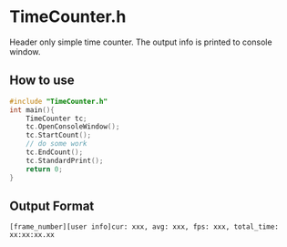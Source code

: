 # TimeCounter.h

Header only simple time counter. The output info is printed to console window.

## How to use

```c++
#include "TimeCounter.h"
int main(){
    TimeCounter tc;
    tc.OpenConsoleWindow();
    tc.StartCount();
    // do some work
    tc.EndCount();
    tc.StandardPrint();
    return 0;
}

```
## Output Format
```
[frame_number][user info]cur: xxx, avg: xxx, fps: xxx, total_time: xx:xx:xx.xx
```
